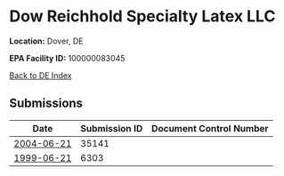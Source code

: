 # Dow Reichhold Specialty Latex LLC

**Location:** Dover, DE

**EPA Facility ID:** 100000083045

[Back to DE Index](../../index.md)

## Submissions

| Date | Submission ID | Document Control Number |
|------|--------------|-------------------------|
| [2004-06-21](submissions/35141.md) | 35141 |  |
| [1999-06-21](submissions/6303.md) | 6303 |  |
